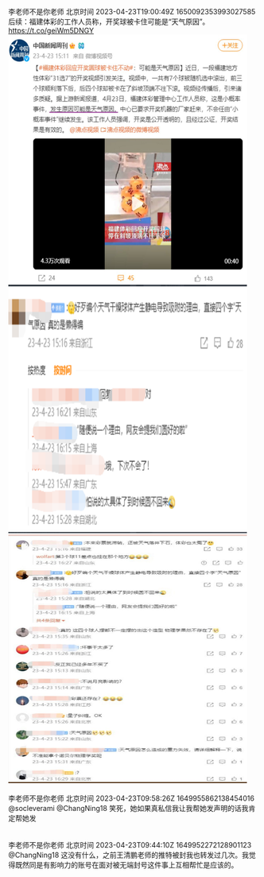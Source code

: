 李老师不是你老师 北京时间 2023-04-23T19:00:49Z 1650092353993027585<br>后续：福建体彩的工作人员称，开奖球被卡住可能是“天气原因”。 https://t.co/geiWm5DNGY<br><img src='/temp/image/2023/v-Month-4/1650092353993027585_0.jpg' width='480' height='500'><img src='/temp/image/2023/v-Month-4/1650092353993027585_1.jpg' width='480' height='500'><img src='/temp/image/2023/v-Month-4/1650092353993027585_2.jpg' width='480' height='500'><br><br>李老师不是你老师 北京时间 2023-04-23T09:58:26Z 1649955862138454016<br>@socleverami @ChangNing18 笑死，她如果真私信我让我帮她发声明的话我肯定帮她发<br><br><br>李老师不是你老师 北京时间 2023-04-23T09:44:10Z 1649952272128901123<br>@ChangNing18 这没有什么，之前王清鹏老师的推特被封我也转发过几次。我觉得既然同是有影响力的账号在面对被无端封号这件事上互相帮忙是应该的。<br><br><br>